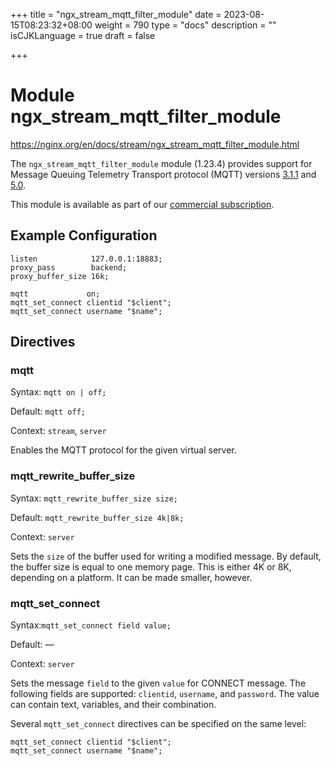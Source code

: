 +++
title = "ngx_stream_mqtt_filter_module"
date = 2023-08-15T08:23:32+08:00
weight = 790
type = "docs"
description = ""
isCJKLanguage = true
draft = false

+++

# Module ngx_stream_mqtt_filter_module

https://nginx.org/en/docs/stream/ngx_stream_mqtt_filter_module.html



The `ngx_stream_mqtt_filter_module` module (1.23.4) provides support for Message Queuing Telemetry Transport protocol (MQTT) versions [3.1.1](https://docs.oasis-open.org/mqtt/mqtt/v3.1.1/mqtt-v3.1.1.html) and [5.0](https://docs.oasis-open.org/mqtt/mqtt/v5.0/mqtt-v5.0.html).



This module is available as part of our [commercial subscription](http://nginx.com/products/).





## Example Configuration



```
listen            127.0.0.1:18883;
proxy_pass        backend;
proxy_buffer_size 16k;

mqtt             on;
mqtt_set_connect clientid "$client";
mqtt_set_connect username "$name";
```





## Directives



### mqtt

  Syntax:  `mqtt on | off;`

  Default: `mqtt off;`

  Context: `stream`, `server`


Enables the MQTT protocol for the given virtual server.



### mqtt_rewrite_buffer_size

  Syntax:  `mqtt_rewrite_buffer_size size;`

  Default: `mqtt_rewrite_buffer_size 4k|8k;`

  Context: `server`


Sets the `size` of the buffer used for writing a modified message. By default, the buffer size is equal to one memory page. This is either 4K or 8K, depending on a platform. It can be made smaller, however.



### mqtt_set_connect

  Syntax:`mqtt_set_connect field value;`

  Default: —

  Context: `server`


Sets the message `field` to the given `value` for CONNECT message. The following fields are supported: `clientid`, `username`, and `password`. The value can contain text, variables, and their combination.

Several `mqtt_set_connect` directives can be specified on the same level:

```
mqtt_set_connect clientid "$client";
mqtt_set_connect username "$name";
```